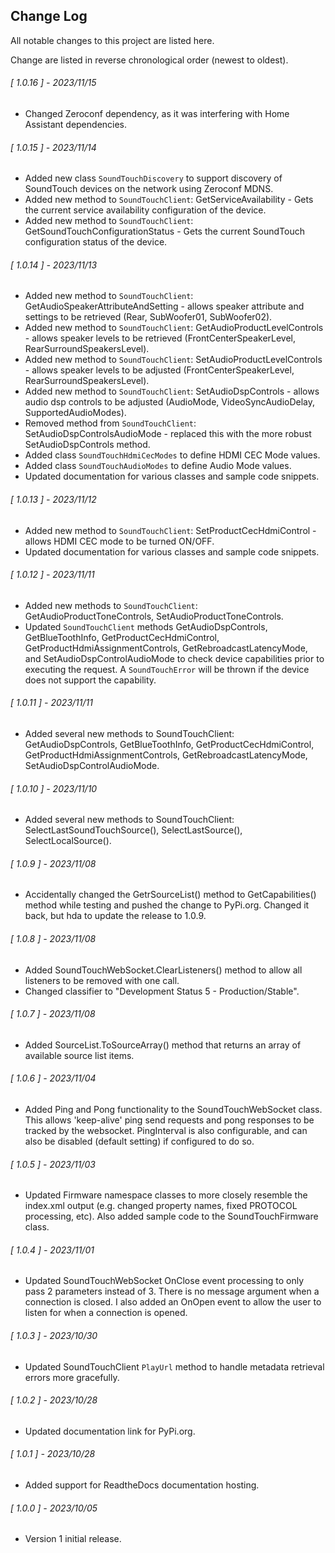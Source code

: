 ## Change Log

All notable changes to this project are listed here.  

Change are listed in reverse chronological order (newest to oldest).  

<span class="changelog">

###### [ 1.0.16 ] - 2023/11/15

  *  Changed Zeroconf dependency, as it was interfering with Home Assistant dependencies.

###### [ 1.0.15 ] - 2023/11/14

  *  Added new class `SoundTouchDiscovery` to support discovery of SoundTouch devices on the network using Zeroconf MDNS.
  *  Added new method to `SoundTouchClient`: GetServiceAvailability - Gets the current service availability configuration of the device.
  *  Added new method to `SoundTouchClient`: GetSoundTouchConfigurationStatus - Gets the current SoundTouch configuration status of the device.

###### [ 1.0.14 ] - 2023/11/13

  *  Added new method to `SoundTouchClient`: GetAudioSpeakerAttributeAndSetting - allows speaker attribute and settings to be retrieved (Rear, SubWoofer01, SubWoofer02).
  *  Added new method to `SoundTouchClient`: GetAudioProductLevelControls - allows speaker levels to be retrieved (FrontCenterSpeakerLevel, RearSurroundSpeakersLevel).
  *  Added new method to `SoundTouchClient`: SetAudioProductLevelControls - allows speaker levels to be adjusted (FrontCenterSpeakerLevel, RearSurroundSpeakersLevel).
  *  Added new method to `SoundTouchClient`: SetAudioDspControls - allows audio dsp controls to be adjusted (AudioMode, VideoSyncAudioDelay, SupportedAudioModes).
  *  Removed method from `SoundTouchClient`: SetAudioDspControlsAudioMode - replaced this with the more robust SetAudioDspControls method.
  *  Added class `SoundTouchHdmiCecModes` to define HDMI CEC Mode values.
  *  Added class `SoundTouchAudioModes` to define Audio Mode values.
  *  Updated documentation for various classes and sample code snippets.

###### [ 1.0.13 ] - 2023/11/12

  *  Added new method to `SoundTouchClient`: SetProductCecHdmiControl - allows HDMI CEC mode to be turned ON/OFF.
  *  Updated documentation for various classes and sample code snippets.

###### [ 1.0.12 ] - 2023/11/11

  *  Added new methods to `SoundTouchClient`: GetAudioProductToneControls, SetAudioProductToneControls.
  *  Updated `SoundTouchClient` methods GetAudioDspControls, GetBlueToothInfo, GetProductCecHdmiControl, GetProductHdmiAssignmentControls, GetRebroadcastLatencyMode, and SetAudioDspControlAudioMode to check device capabilities prior to executing the request.  A `SoundTouchError` will be thrown if the device does not support the capability.

###### [ 1.0.11 ] - 2023/11/11

  *  Added several new methods to SoundTouchClient: GetAudioDspControls, GetBlueToothInfo, GetProductCecHdmiControl, GetProductHdmiAssignmentControls, GetRebroadcastLatencyMode, SetAudioDspControlAudioMode.

###### [ 1.0.10 ] - 2023/11/10

  *  Added several new methods to SoundTouchClient: SelectLastSoundTouchSource(), SelectLastSource(), SelectLocalSource().

###### [ 1.0.9 ] - 2023/11/08

  *  Accidentally changed the GetrSourceList() method to GetCapabilities() method while testing and pushed the change to PyPi.org.  Changed it back, but hda to update the release to 1.0.9.

###### [ 1.0.8 ] - 2023/11/08

  *  Added SoundTouchWebSocket.ClearListeners() method to allow all listeners to be removed with one call.
  *  Changed classifier to "Development Status 5 - Production/Stable".

###### [ 1.0.7 ] - 2023/11/08

  *  Added SourceList.ToSourceArray() method that returns an array of available source list items.

###### [ 1.0.6 ] - 2023/11/04

  *  Added Ping and Pong functionality to the SoundTouchWebSocket class.  This allows 'keep-alive' ping send requests and pong responses to be tracked by the websocket.  PingInterval is also configurable, and can also be disabled (default setting) if configured to do so.

###### [ 1.0.5 ] - 2023/11/03

  *  Updated Firmware namespace classes to more closely resemble the index.xml output (e.g. changed property names, fixed PROTOCOL processing, etc).  Also added sample code to the SoundTouchFirmware class.

###### [ 1.0.4 ] - 2023/11/01

  *  Updated SoundTouchWebSocket OnClose event processing to only pass 2 parameters instead of 3.  There is no message argument when a connection is closed.  I also added an OnOpen event to allow the user to listen for when a connection is opened.

###### [ 1.0.3 ] - 2023/10/30

  *  Updated SoundTouchClient `PlayUrl` method to handle metadata retrieval errors more gracefully.

###### [ 1.0.2 ] - 2023/10/28

  *  Updated documentation link for PyPi.org.

###### [ 1.0.1 ] - 2023/10/28

  *  Added support for ReadtheDocs documentation hosting.

###### [ 1.0.0 ] - 2023/10/05

  *  Version 1 initial release.

</span>